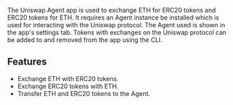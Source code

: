 The Uniswap Agent app is used to exchange ETH for ERC20 tokens and ERC20 tokens for ETH. It requires an Agent instance
be installed which is used for interacting with the Uniswap protocol. The Agent used is shown in the app's settings tab.
Tokens with exchanges on the Uniswap protocol can be added to and removed from the app using the CLI.

## Features
- Exchange ETH with ERC20 tokens.
- Exchange ERC20 tokens with ETH.
- Transfer ETH and ERC20 tokens to the Agent.